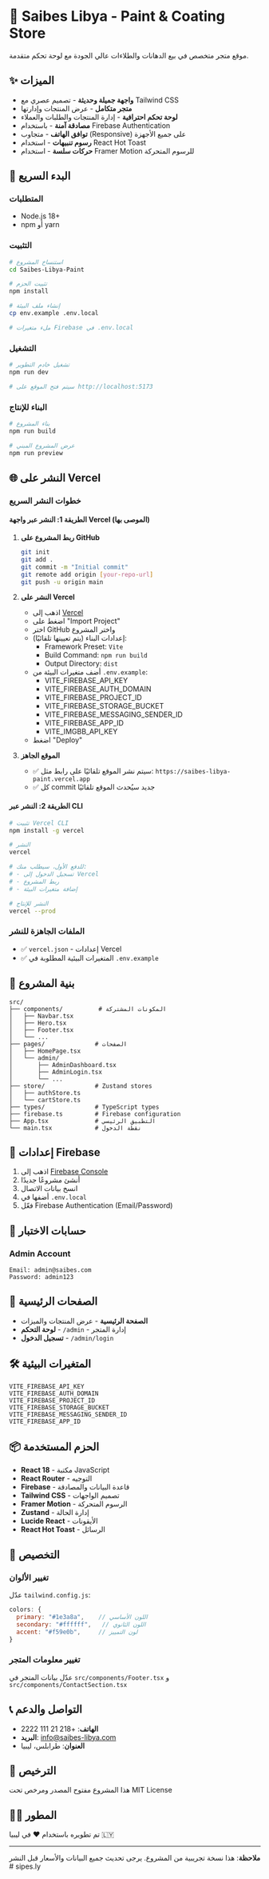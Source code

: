 # 🎨 Saibes Libya - Paint & Coating Store

موقع متجر متخصص في بيع الدهانات والطلاءات عالي الجودة مع لوحة تحكم متقدمة.

## ✨ الميزات

- **واجهة جميلة وحديثة** - تصميم عصري مع Tailwind CSS
- **متجر متكامل** - عرض المنتجات وإدارتها
- **لوحة تحكم احترافية** - إدارة المنتجات والطلبات والعملاء
- **مصادقة آمنة** - باستخدام Firebase Authentication
- **توافق الهاتف** - متجاوب (Responsive) على جميع الأجهزة
- **رسوم تنبيهات** - استخدام React Hot Toast
- **حركات سلسة** - استخدام Framer Motion للرسوم المتحركة

## 🚀 البدء السريع

### المتطلبات

- Node.js 18+
- npm أو yarn

### التثبيت

```bash
# استنساخ المشروع
cd Saibes-Libya-Paint

# تثبيت الحزم
npm install

# إنشاء ملف البيئة
cp env.example .env.local

# ملء متغيرات Firebase في .env.local
```

### التشغيل

```bash
# تشغيل خادم التطوير
npm run dev

# سيتم فتح الموقع على http://localhost:5173
```

### البناء للإنتاج

```bash
# بناء المشروع
npm run build

# عرض المشروع المبني
npm run preview
```

## 🌐 النشر على Vercel

### خطوات النشر السريع

#### الطريقة 1: النشر عبر واجهة Vercel (الموصى بها)

1. **ربط المشروع على GitHub**

   ```bash
   git init
   git add .
   git commit -m "Initial commit"
   git remote add origin [your-repo-url]
   git push -u origin main
   ```

2. **النشر على Vercel**

   - اذهب إلى [Vercel](https://vercel.com)
   - اضغط على "Import Project"
   - اختر GitHub واختر المشروع
   - إعدادات البناء (يتم تعيينها تلقائيًا):
     - Framework Preset: `Vite`
     - Build Command: `npm run build`
     - Output Directory: `dist`
   - أضف متغيرات البيئة من `.env.example`:
     - VITE_FIREBASE_API_KEY
     - VITE_FIREBASE_AUTH_DOMAIN
     - VITE_FIREBASE_PROJECT_ID
     - VITE_FIREBASE_STORAGE_BUCKET
     - VITE_FIREBASE_MESSAGING_SENDER_ID
     - VITE_FIREBASE_APP_ID
     - VITE_IMGBB_API_KEY
   - اضغط "Deploy"

3. **الموقع الجاهز**
   - ✅ سيتم نشر الموقع تلقائيًا على رابط مثل: `https://saibes-libya-paint.vercel.app`
   - ✅ كل commit جديد سيُحدث الموقع تلقائيًا

#### الطريقة 2: النشر عبر CLI

```bash
# تثبيت Vercel CLI
npm install -g vercel

# النشر
vercel

# للدفع الأول، سيطلب منك:
# - تسجيل الدخول إلى Vercel
# - ربط المشروع
# - إضافة متغيرات البيئة

# النشر للإنتاج
vercel --prod
```

### الملفات الجاهزة للنشر

- ✅ `vercel.json` - إعدادات Vercel
- ✅ المتغيرات البيئية المطلوبة في `.env.example`

## 📁 بنية المشروع

```
src/
├── components/          # المكونات المشتركة
│   ├── Navbar.tsx
│   ├── Hero.tsx
│   ├── Footer.tsx
│   └── ...
├── pages/              # الصفحات
│   ├── HomePage.tsx
│   └── admin/
│       ├── AdminDashboard.tsx
│       ├── AdminLogin.tsx
│       └── ...
├── store/              # Zustand stores
│   ├── authStore.ts
│   └── cartStore.ts
├── types/              # TypeScript types
├── firebase.ts         # Firebase configuration
├── App.tsx             # التطبيق الرئيسي
└── main.tsx            # نقطة الدخول
```

## 🔐 إعدادات Firebase

1. اذهب إلى [Firebase Console](https://console.firebase.google.com)
2. أنشئ مشروعًا جديدًا
3. انسخ بيانات الاتصال
4. أضفها في `.env.local`
5. فعّل Firebase Authentication (Email/Password)

## 👤 حسابات الاختبار

### Admin Account

```
Email: admin@saibes.com
Password: admin123
```

## 📱 الصفحات الرئيسية

- **الصفحة الرئيسية** - عرض المنتجات والميزات
- **لوحة التحكم** - `/admin` - إدارة المتجر
- **تسجيل الدخول** - `/admin/login`

## 🛠️ المتغيرات البيئية

```
VITE_FIREBASE_API_KEY
VITE_FIREBASE_AUTH_DOMAIN
VITE_FIREBASE_PROJECT_ID
VITE_FIREBASE_STORAGE_BUCKET
VITE_FIREBASE_MESSAGING_SENDER_ID
VITE_FIREBASE_APP_ID
```

## 📦 الحزم المستخدمة

- **React 18** - مكتبة JavaScript
- **React Router** - التوجيه
- **Firebase** - قاعدة البيانات والمصادقة
- **Tailwind CSS** - تصميم الواجهات
- **Framer Motion** - الرسوم المتحركة
- **Zustand** - إدارة الحالة
- **Lucide React** - الأيقونات
- **React Hot Toast** - الرسائل

## 🎨 التخصيص

### تغيير الألوان

عدّل `tailwind.config.js`:

```js
colors: {
  primary: "#1e3a8a",    // اللون الأساسي
  secondary: "#ffffff",   // اللون الثانوي
  accent: "#f59e0b",     // لون التمييز
}
```

### تغيير معلومات المتجر

عدّل بيانات المتجر في `src/components/Footer.tsx` و `src/components/ContactSection.tsx`

## 📞 التواصل والدعم

- **الهاتف**: +218 21 111 2222
- **البريد**: info@saibes-libya.com
- **العنوان**: طرابلس، ليبيا

## 📄 الترخيص

هذا المشروع مفتوح المصدر ومرخص تحت MIT License

## 👨‍💻 المطور

تم تطويره باستخدام ❤️ في ليبيا 🇱🇾

---

**ملاحظة**: هذا نسخة تجريبية من المشروع. يرجى تحديث جميع البيانات والأسعار قبل النشر
#   s i p e s . l y  
 